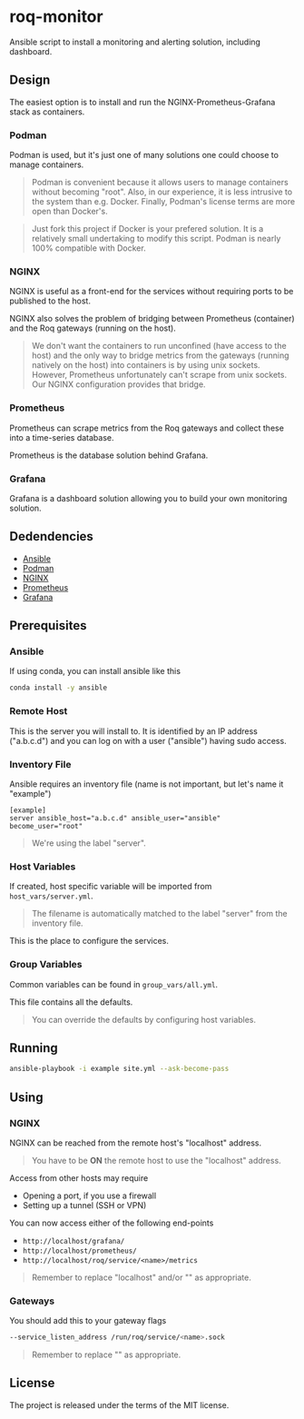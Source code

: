 # roq-monitor

Ansible script to install a monitoring and alerting solution, including dashboard.

## Design

The easiest option is to install and run the NGINX-Prometheus-Grafana stack as containers.

### Podman

Podman is used, but it's just one of many solutions one could choose to manage containers.

> Podman is convenient because it allows users to manage containers without 
> becoming "root". Also, in our experience, it is less intrusive to the system than
> e.g. Docker. Finally, Podman's license terms are more open than Docker's.

> Just fork this project if Docker is your prefered solution. It is a relatively
> small undertaking to modify this script. Podman is nearly 100% compatible with Docker. 

### NGINX

NGINX is useful as a front-end for the services without requiring ports to be
published to the host.

NGINX also solves the problem of bridging between Prometheus (container) and the
Roq gateways (running on the host).

> We don't want the containers to run unconfined (have access to the host) and the
> only way to bridge metrics from the gateways (running natively on the host) into
> containers is by using unix sockets. However, Prometheus unfortunately can't
> scrape from unix sockets. Our NGINX configuration provides that bridge.

### Prometheus

Prometheus can scrape metrics from the Roq gateways and collect these into a
time-series database.

Prometheus is the database solution behind Grafana.

### Grafana

Grafana is a dashboard solution allowing you to build your own monitoring solution.


## Dedendencies

* [Ansible](https://www.ansible.com/)
* [Podman](https://podman.io/)
* [NGINX](https://www.nginx.com/)
* [Prometheus](https://prometheus.io/)
* [Grafana](https://grafana.com/)


## Prerequisites

### Ansible

If using conda, you can install ansible like this

```bash
conda install -y ansible
```

### Remote Host

This is the server you will install to.
It is identified by an IP address ("a.b.c.d") and you can log on with a user
("ansible") having sudo access.

### Inventory File

Ansible requires an inventory file (name is not important, but let's name it "example")

```
[example]
server ansible_host="a.b.c.d" ansible_user="ansible" become_user="root"
```

> We're using the label "server".

### Host Variables

If created, host specific variable will be imported from `host_vars/server.yml`.

> The filename is automatically matched to the label "server" from the inventory file.

This is the place to configure the services.

### Group Variables

Common variables can be found in `group_vars/all.yml`.

This file contains all the defaults.

> You can override the defaults by configuring host variables.


## Running

```bash
ansible-playbook -i example site.yml --ask-become-pass
```

## Using

### NGINX

NGINX can be reached from the remote host's "localhost" address.

> You have to be **ON** the remote host to use the "localhost" address.

Access from other hosts may require

* Opening a port, if you use a firewall
* Setting up a tunnel (SSH or VPN)

You can now access either of the following end-points

* `http://localhost/grafana/`
* `http://localhost/prometheus/`
* `http://localhost/roq/service/<name>/metrics`

> Remember to replace "localhost" and/or "<name>" as appropriate.

### Gateways

You should add this to your gateway flags

```bash
--service_listen_address /run/roq/service/<name>.sock
```

> Remember to replace "<name>" as appropriate.


## License

The project is released under the terms of the MIT license.
